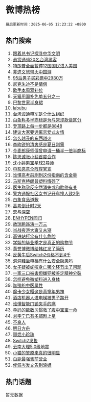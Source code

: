 # 微博热榜

`最后更新时间：2025-06-05 12:23:22 +0800`

## 热门搜索

1. [跟着总书记探寻中华文明](https://m.weibo.cn/search?containerid=100103type%3D1%26t%3D10%26q%3D%23%E8%B7%9F%E7%9D%80%E6%80%BB%E4%B9%A6%E8%AE%B0%E6%8E%A2%E5%AF%BB%E4%B8%AD%E5%8D%8E%E6%96%87%E6%98%8E%23&stream_entry_id=51&isnewpage=1&extparam=seat%3D1%26cate%3D10103%26pos%3D0%26filter_type%3Drealtimehot%26stream_entry_id%3D51%26c_type%3D51%26q%3D%2523%25E8%25B7%259F%25E7%259D%2580%25E6%2580%25BB%25E4%25B9%25A6%25E8%25AE%25B0%25E6%258E%25A2%25E5%25AF%25BB%25E4%25B8%25AD%25E5%258D%258E%25E6%2596%2587%25E6%2598%258E%2523%26dgr%3D0%26display_time%3D1749097400%26pre_seqid%3D174909740033300555104)
1. [悬赏通缉20名台湾黑客](https://m.weibo.cn/search?containerid=100103type%3D1%26t%3D10%26q%3D%23%E6%82%AC%E8%B5%8F%E9%80%9A%E7%BC%8920%E5%90%8D%E5%8F%B0%E6%B9%BE%E9%BB%91%E5%AE%A2%23&stream_entry_id=31&isnewpage=1&extparam=seat%3D1%26dgr%3D0%26filter_type%3Drealtimehot%26pos%3D0%26c_type%3D31%26flag%3D0%26cate%3D5001%26lcate%3D5001%26stream_entry_id%3D31%26band_rank%3D1%26q%3D%2523%25E6%2582%25AC%25E8%25B5%258F%25E9%2580%259A%25E7%25BC%258920%25E5%2590%258D%25E5%258F%25B0%25E6%25B9%25BE%25E9%25BB%2591%25E5%25AE%25A2%2523%26realpos%3D1%26display_time%3D1749097400%26pre_seqid%3D174909740033300555104)
1. [特朗普全面暂停12国国民进入美国](https://m.weibo.cn/search?containerid=100103type%3D1%26t%3D10%26q%3D%23%E7%89%B9%E6%9C%97%E6%99%AE%E5%85%A8%E9%9D%A2%E6%9A%82%E5%81%9C12%E5%9B%BD%E5%9B%BD%E6%B0%91%E8%BF%9B%E5%85%A5%E7%BE%8E%E5%9B%BD%23&stream_entry_id=31&isnewpage=1&extparam=seat%3D1%26dgr%3D0%26filter_type%3Drealtimehot%26pos%3D1%26c_type%3D31%26flag%3D2%26cate%3D5001%26lcate%3D5001%26stream_entry_id%3D31%26band_rank%3D2%26q%3D%2523%25E7%2589%25B9%25E6%259C%2597%25E6%2599%25AE%25E5%2585%25A8%25E9%259D%25A2%25E6%259A%2582%25E5%2581%259C12%25E5%259B%25BD%25E5%259B%25BD%25E6%25B0%2591%25E8%25BF%259B%25E5%2585%25A5%25E7%25BE%258E%25E5%259B%25BD%2523%26realpos%3D2%26display_time%3D1749097400%26pre_seqid%3D174909740033300555104)
1. [非遗文旅带火中国游](https://m.weibo.cn/search?containerid=100103type%3D1%26t%3D10%26q%3D%23%E9%9D%9E%E9%81%97%E6%96%87%E6%97%85%E5%B8%A6%E7%81%AB%E4%B8%AD%E5%9B%BD%E6%B8%B8%23&stream_entry_id=31&isnewpage=1&extparam=seat%3D1%26dgr%3D0%26filter_type%3Drealtimehot%26pos%3D2%26c_type%3D31%26flag%3D0%26cate%3D5001%26lcate%3D5001%26stream_entry_id%3D31%26band_rank%3D3%26q%3D%2523%25E9%259D%259E%25E9%2581%2597%25E6%2596%2587%25E6%2597%2585%25E5%25B8%25A6%25E7%2581%25AB%25E4%25B8%25AD%25E5%259B%25BD%25E6%25B8%25B8%2523%26realpos%3D3%26display_time%3D1749097400%26pre_seqid%3D174909740033300555104)
1. [95后男子买彩票中2930万](https://m.weibo.cn/search?containerid=100103type%3D1%26t%3D10%26q%3D%2395%E5%90%8E%E7%94%B7%E5%AD%90%E4%B9%B0%E5%BD%A9%E7%A5%A8%E4%B8%AD2930%E4%B8%87%23&stream_entry_id=31&isnewpage=1&extparam=seat%3D1%26dgr%3D0%26filter_type%3Drealtimehot%26pos%3D3%26c_type%3D31%26flag%3D2%26cate%3D5001%26lcate%3D5001%26stream_entry_id%3D31%26band_rank%3D4%26q%3D%252395%25E5%2590%258E%25E7%2594%25B7%25E5%25AD%2590%25E4%25B9%25B0%25E5%25BD%25A9%25E7%25A5%25A8%25E4%25B8%25AD2930%25E4%25B8%2587%2523%26realpos%3D4%26display_time%3D1749097400%26pre_seqid%3D174909740033300555104)
1. [尼克朱迪不是情侣](https://m.weibo.cn/search?containerid=100103type%3D1%26t%3D10%26q%3D%23%E5%B0%BC%E5%85%8B%E6%9C%B1%E8%BF%AA%E4%B8%8D%E6%98%AF%E6%83%85%E4%BE%A3%23&stream_entry_id=31&isnewpage=1&extparam=seat%3D1%26dgr%3D0%26filter_type%3Drealtimehot%26pos%3D4%26c_type%3D31%26flag%3D16%26cate%3D5001%26lcate%3D5001%26stream_entry_id%3D31%26band_rank%3D5%26q%3D%2523%25E5%25B0%25BC%25E5%2585%258B%25E6%259C%25B1%25E8%25BF%25AA%25E4%25B8%258D%25E6%2598%25AF%25E6%2583%2585%25E4%25BE%25A3%2523%26realpos%3D5%26display_time%3D1749097400%26pre_seqid%3D174909740033300555104)
1. [歌手本周双补位](https://m.weibo.cn/search?containerid=100103type%3D1%26t%3D10%26q%3D%23%E6%AD%8C%E6%89%8B%E6%9C%AC%E5%91%A8%E5%8F%8C%E8%A1%A5%E4%BD%8D%23&stream_entry_id=31&isnewpage=1&extparam=seat%3D1%26dgr%3D0%26filter_type%3Drealtimehot%26pos%3D5%26c_type%3D31%26flag%3D1%26cate%3D5001%26lcate%3D5001%26stream_entry_id%3D31%26band_rank%3D6%26q%3D%2523%25E6%25AD%258C%25E6%2589%258B%25E6%259C%25AC%25E5%2591%25A8%25E5%258F%258C%25E8%25A1%25A5%25E4%25BD%258D%2523%26realpos%3D6%26display_time%3D1749097400%26pre_seqid%3D174909740033300555104)
1. [天猫用国补免单五分之一](https://m.weibo.cn/search?containerid=100103type%3D1%26t%3D10%26q%3D%23%E5%A4%A9%E7%8C%AB%E7%94%A8%E5%9B%BD%E8%A1%A5%E5%85%8D%E5%8D%95%E4%BA%94%E5%88%86%E4%B9%8B%E4%B8%80%23&stream_entry_id=31&isnewpage=1&extparam=seat%3D1%26dgr%3D0%26adid%3D288803%26filter_type%3Drealtimehot%26band_rank%3D7%26c_type%3D31%26cate%3D5001%26lcate%3D5001%26pos%3D6%26stream_entry_id%3D31%26topic_ad%3D1%26q%3D%2523%25E5%25A4%25A9%25E7%258C%25AB%25E7%2594%25A8%25E5%259B%25BD%25E8%25A1%25A5%25E5%2585%258D%25E5%258D%2595%25E4%25BA%2594%25E5%2588%2586%25E4%25B9%258B%25E4%25B8%2580%2523%26is_ad_pos%3D1%26display_time%3D1749097400%26pre_seqid%3D174909740033300555104)
1. [巴黎世家半身裙](https://m.weibo.cn/search?containerid=100103type%3D1%26t%3D10%26q%3D%23%E5%B7%B4%E9%BB%8E%E4%B8%96%E5%AE%B6%E5%8D%8A%E8%BA%AB%E8%A3%99%23&stream_entry_id=31&isnewpage=1&extparam=seat%3D1%26dgr%3D0%26filter_type%3Drealtimehot%26pos%3D7%26c_type%3D31%26flag%3D1%26cate%3D5001%26lcate%3D5001%26stream_entry_id%3D31%26band_rank%3D7%26q%3D%2523%25E5%25B7%25B4%25E9%25BB%258E%25E4%25B8%2596%25E5%25AE%25B6%25E5%258D%258A%25E8%25BA%25AB%25E8%25A3%2599%2523%26realpos%3D7%26display_time%3D1749097400%26pre_seqid%3D174909740033300555104)
1. [labubu](https://m.weibo.cn/search?containerid=100103type%3D1%26t%3D10%26q%3Dlabubu&stream_entry_id=31&isnewpage=1&extparam=seat%3D1%26dgr%3D0%26filter_type%3Drealtimehot%26pos%3D8%26c_type%3D31%26flag%3D1%26cate%3D5001%26lcate%3D5001%26stream_entry_id%3D31%26band_rank%3D8%26q%3Dlabubu%26realpos%3D8%26display_time%3D1749097400%26pre_seqid%3D174909740033300555104)
1. [台湾资通电军是个什么组织](https://m.weibo.cn/search?containerid=100103type%3D1%26t%3D10%26q%3D%23%E5%8F%B0%E6%B9%BE%E8%B5%84%E9%80%9A%E7%94%B5%E5%86%9B%E6%98%AF%E4%B8%AA%E4%BB%80%E4%B9%88%E7%BB%84%E7%BB%87%23&stream_entry_id=31&isnewpage=1&extparam=seat%3D1%26dgr%3D0%26filter_type%3Drealtimehot%26pos%3D9%26c_type%3D31%26flag%3D0%26cate%3D5001%26lcate%3D5001%26stream_entry_id%3D31%26band_rank%3D9%26q%3D%2523%25E5%258F%25B0%25E6%25B9%25BE%25E8%25B5%2584%25E9%2580%259A%25E7%2594%25B5%25E5%2586%259B%25E6%2598%25AF%25E4%25B8%25AA%25E4%25BB%2580%25E4%25B9%2588%25E7%25BB%2584%25E7%25BB%2587%2523%26realpos%3D9%26display_time%3D1749097400%26pre_seqid%3D174909740033300555104)
1. [白象称多半商标是为与常规款做区分](https://m.weibo.cn/search?containerid=100103type%3D1%26t%3D10%26q%3D%23%E7%99%BD%E8%B1%A1%E7%A7%B0%E5%A4%9A%E5%8D%8A%E5%95%86%E6%A0%87%E6%98%AF%E4%B8%BA%E4%B8%8E%E5%B8%B8%E8%A7%84%E6%AC%BE%E5%81%9A%E5%8C%BA%E5%88%86%23&stream_entry_id=31&isnewpage=1&extparam=seat%3D1%26dgr%3D0%26filter_type%3Drealtimehot%26pos%3D10%26c_type%3D31%26flag%3D1%26cate%3D5001%26lcate%3D5001%26stream_entry_id%3D31%26band_rank%3D10%26q%3D%2523%25E7%2599%25BD%25E8%25B1%25A1%25E7%25A7%25B0%25E5%25A4%259A%25E5%258D%258A%25E5%2595%2586%25E6%25A0%2587%25E6%2598%25AF%25E4%25B8%25BA%25E4%25B8%258E%25E5%25B8%25B8%25E8%25A7%2584%25E6%25AC%25BE%25E5%2581%259A%25E5%258C%25BA%25E5%2588%2586%2523%26realpos%3D10%26display_time%3D1749097400%26pre_seqid%3D174909740033300555104)
1. [登顶路上每一步都是8848](https://m.weibo.cn/search?containerid=100103type%3D1%26t%3D10%26q%3D%23%E7%99%BB%E9%A1%B6%E8%B7%AF%E4%B8%8A%E6%AF%8F%E4%B8%80%E6%AD%A5%E9%83%BD%E6%98%AF8848%23&stream_entry_id=31&isnewpage=1&extparam=seat%3D1%26dgr%3D0%26filter_type%3Drealtimehot%26pos%3D11%26c_type%3D31%26flag%3D1%26cate%3D5001%26lcate%3D5001%26stream_entry_id%3D31%26band_rank%3D11%26q%3D%2523%25E7%2599%25BB%25E9%25A1%25B6%25E8%25B7%25AF%25E4%25B8%258A%25E6%25AF%258F%25E4%25B8%2580%25E6%25AD%25A5%25E9%2583%25BD%25E6%2598%25AF8848%2523%26realpos%3D11%26display_time%3D1749097400%26pre_seqid%3D174909740033300555104)
1. [建议大家要远离恋爱式友情](https://m.weibo.cn/search?containerid=100103type%3D1%26t%3D10%26q%3D%E5%BB%BA%E8%AE%AE%E5%A4%A7%E5%AE%B6%E8%A6%81%E8%BF%9C%E7%A6%BB%E6%81%8B%E7%88%B1%E5%BC%8F%E5%8F%8B%E6%83%85&stream_entry_id=31&isnewpage=1&extparam=seat%3D1%26dgr%3D0%26filter_type%3Drealtimehot%26pos%3D12%26c_type%3D31%26flag%3D1%26cate%3D5001%26lcate%3D5001%26stream_entry_id%3D31%26band_rank%3D12%26q%3D%25E5%25BB%25BA%25E8%25AE%25AE%25E5%25A4%25A7%25E5%25AE%25B6%25E8%25A6%2581%25E8%25BF%259C%25E7%25A6%25BB%25E6%2581%258B%25E7%2588%25B1%25E5%25BC%258F%25E5%258F%258B%25E6%2583%2585%26realpos%3D12%26display_time%3D1749097400%26pre_seqid%3D174909740033300555104)
1. [怎么越丑的东西越火](https://m.weibo.cn/search?containerid=100103type%3D1%26t%3D10%26q%3D%E6%80%8E%E4%B9%88%E8%B6%8A%E4%B8%91%E7%9A%84%E4%B8%9C%E8%A5%BF%E8%B6%8A%E7%81%AB&stream_entry_id=31&isnewpage=1&extparam=seat%3D1%26dgr%3D0%26filter_type%3Drealtimehot%26pos%3D13%26c_type%3D31%26flag%3D2%26cate%3D5001%26lcate%3D5001%26stream_entry_id%3D31%26band_rank%3D13%26q%3D%25E6%2580%258E%25E4%25B9%2588%25E8%25B6%258A%25E4%25B8%2591%25E7%259A%2584%25E4%25B8%259C%25E8%25A5%25BF%25E8%25B6%258A%25E7%2581%25AB%26realpos%3D13%26display_time%3D1749097400%26pre_seqid%3D174909740033300555104)
1. [李昀锐的清爽感是夏日刚需](https://m.weibo.cn/search?containerid=100103type%3D1%26t%3D10%26q%3D%23%E6%9D%8E%E6%98%80%E9%94%90%E7%9A%84%E6%B8%85%E7%88%BD%E6%84%9F%E6%98%AF%E5%A4%8F%E6%97%A5%E5%88%9A%E9%9C%80%23&stream_entry_id=31&isnewpage=1&extparam=seat%3D1%26dgr%3D0%26filter_type%3Drealtimehot%26pos%3D14%26c_type%3D31%26flag%3D1%26cate%3D5001%26lcate%3D5001%26stream_entry_id%3D31%26band_rank%3D14%26q%3D%2523%25E6%259D%258E%25E6%2598%2580%25E9%2594%2590%25E7%259A%2584%25E6%25B8%2585%25E7%2588%25BD%25E6%2584%259F%25E6%2598%25AF%25E5%25A4%258F%25E6%2597%25A5%25E5%2588%259A%25E9%259C%2580%2523%26realpos%3D14%26display_time%3D1749097400%26pre_seqid%3D174909740033300555104)
1. [今麦郎康师傅曾申请一桶半一倍半商标](https://m.weibo.cn/search?containerid=100103type%3D1%26t%3D10%26q%3D%23%E4%BB%8A%E9%BA%A6%E9%83%8E%E5%BA%B7%E5%B8%88%E5%82%85%E6%9B%BE%E7%94%B3%E8%AF%B7%E4%B8%80%E6%A1%B6%E5%8D%8A%E4%B8%80%E5%80%8D%E5%8D%8A%E5%95%86%E6%A0%87%23&stream_entry_id=31&isnewpage=1&extparam=seat%3D1%26dgr%3D0%26filter_type%3Drealtimehot%26pos%3D15%26c_type%3D31%26flag%3D1%26cate%3D5001%26lcate%3D5001%26stream_entry_id%3D31%26band_rank%3D15%26q%3D%2523%25E4%25BB%258A%25E9%25BA%25A6%25E9%2583%258E%25E5%25BA%25B7%25E5%25B8%2588%25E5%2582%2585%25E6%259B%25BE%25E7%2594%25B3%25E8%25AF%25B7%25E4%25B8%2580%25E6%25A1%25B6%25E5%258D%258A%25E4%25B8%2580%25E5%2580%258D%25E5%258D%258A%25E5%2595%2586%25E6%25A0%2587%2523%26realpos%3D15%26display_time%3D1749097400%26pre_seqid%3D174909740033300555104)
1. [陈思诚张小斐首度合作](https://m.weibo.cn/search?containerid=100103type%3D1%26t%3D10%26q%3D%E9%99%88%E6%80%9D%E8%AF%9A%E5%BC%A0%E5%B0%8F%E6%96%90%E9%A6%96%E5%BA%A6%E5%90%88%E4%BD%9C&stream_entry_id=31&isnewpage=1&extparam=seat%3D1%26dgr%3D0%26filter_type%3Drealtimehot%26pos%3D16%26c_type%3D31%26flag%3D1%26cate%3D5001%26lcate%3D5001%26stream_entry_id%3D31%26band_rank%3D16%26q%3D%25E9%2599%2588%25E6%2580%259D%25E8%25AF%259A%25E5%25BC%25A0%25E5%25B0%258F%25E6%2596%2590%25E9%25A6%2596%25E5%25BA%25A6%25E5%2590%2588%25E4%25BD%259C%26realpos%3D16%26display_time%3D1749097400%26pre_seqid%3D174909740033300555104)
1. [沈小婷男宝星球2导师](https://m.weibo.cn/search?containerid=100103type%3D1%26t%3D10%26q%3D%23%E6%B2%88%E5%B0%8F%E5%A9%B7%E7%94%B7%E5%AE%9D%E6%98%9F%E7%90%832%E5%AF%BC%E5%B8%88%23&stream_entry_id=31&isnewpage=1&extparam=seat%3D1%26dgr%3D0%26filter_type%3Drealtimehot%26pos%3D17%26c_type%3D31%26flag%3D1%26cate%3D5001%26lcate%3D5001%26stream_entry_id%3D31%26band_rank%3D17%26q%3D%2523%25E6%25B2%2588%25E5%25B0%258F%25E5%25A9%25B7%25E7%2594%25B7%25E5%25AE%259D%25E6%2598%259F%25E7%2590%25832%25E5%25AF%25BC%25E5%25B8%2588%2523%26realpos%3D17%26display_time%3D1749097400%26pre_seqid%3D174909740033300555104)
1. [电影恶意全阵容官宣](https://m.weibo.cn/search?containerid=100103type%3D1%26t%3D10%26q%3D%23%E7%94%B5%E5%BD%B1%E6%81%B6%E6%84%8F%E5%85%A8%E9%98%B5%E5%AE%B9%E5%AE%98%E5%AE%A3%23&stream_entry_id=31&isnewpage=1&extparam=seat%3D1%26dgr%3D0%26filter_type%3Drealtimehot%26pos%3D18%26c_type%3D31%26flag%3D0%26cate%3D5001%26lcate%3D5001%26stream_entry_id%3D31%26band_rank%3D18%26q%3D%2523%25E7%2594%25B5%25E5%25BD%25B1%25E6%2581%25B6%25E6%2584%258F%25E5%2585%25A8%25E9%2598%25B5%25E5%25AE%25B9%25E5%25AE%2598%25E5%25AE%25A3%2523%26realpos%3D18%26display_time%3D1749097400%26pre_seqid%3D174909740033300555104)
1. [谁懂高考前刷到这份指南的含金量](https://m.weibo.cn/search?containerid=100103type%3D1%26t%3D10%26q%3D%23%E8%B0%81%E6%87%82%E9%AB%98%E8%80%83%E5%89%8D%E5%88%B7%E5%88%B0%E8%BF%99%E4%BB%BD%E6%8C%87%E5%8D%97%E7%9A%84%E5%90%AB%E9%87%91%E9%87%8F%23&stream_entry_id=31&isnewpage=1&extparam=seat%3D1%26dgr%3D0%26filter_type%3Drealtimehot%26pos%3D19%26c_type%3D31%26flag%3D1%26cate%3D5001%26lcate%3D5001%26stream_entry_id%3D31%26band_rank%3D19%26q%3D%2523%25E8%25B0%2581%25E6%2587%2582%25E9%25AB%2598%25E8%2580%2583%25E5%2589%258D%25E5%2588%25B7%25E5%2588%25B0%25E8%25BF%2599%25E4%25BB%25BD%25E6%258C%2587%25E5%258D%2597%25E7%259A%2584%25E5%2590%25AB%25E9%2587%2591%25E9%2587%258F%2523%26realpos%3D19%26display_time%3D1749097400%26pre_seqid%3D174909740033300555104)
1. [马斯克特朗普塑料情碎了](https://m.weibo.cn/search?containerid=100103type%3D1%26t%3D10%26q%3D%23%E9%A9%AC%E6%96%AF%E5%85%8B%E7%89%B9%E6%9C%97%E6%99%AE%E5%A1%91%E6%96%99%E6%83%85%E7%A2%8E%E4%BA%86%23&stream_entry_id=31&isnewpage=1&extparam=seat%3D1%26dgr%3D0%26filter_type%3Drealtimehot%26pos%3D20%26c_type%3D31%26flag%3D1%26cate%3D5001%26lcate%3D5001%26stream_entry_id%3D31%26band_rank%3D20%26q%3D%2523%25E9%25A9%25AC%25E6%2596%25AF%25E5%2585%258B%25E7%2589%25B9%25E6%259C%2597%25E6%2599%25AE%25E5%25A1%2591%25E6%2596%2599%25E6%2583%2585%25E7%25A2%258E%25E4%25BA%2586%2523%26realpos%3D20%26display_time%3D1749097400%26pre_seqid%3D174909740033300555104)
1. [医生称孕反突然消失或和胎停有关](https://m.weibo.cn/search?containerid=100103type%3D1%26t%3D10%26q%3D%23%E5%8C%BB%E7%94%9F%E7%A7%B0%E5%AD%95%E5%8F%8D%E7%AA%81%E7%84%B6%E6%B6%88%E5%A4%B1%E6%88%96%E5%92%8C%E8%83%8E%E5%81%9C%E6%9C%89%E5%85%B3%23&stream_entry_id=31&isnewpage=1&extparam=seat%3D1%26dgr%3D0%26filter_type%3Drealtimehot%26pos%3D21%26c_type%3D31%26flag%3D1%26cate%3D5001%26lcate%3D5001%26stream_entry_id%3D31%26band_rank%3D21%26q%3D%2523%25E5%258C%25BB%25E7%2594%259F%25E7%25A7%25B0%25E5%25AD%2595%25E5%258F%258D%25E7%25AA%2581%25E7%2584%25B6%25E6%25B6%2588%25E5%25A4%25B1%25E6%2588%2596%25E5%2592%258C%25E8%2583%258E%25E5%2581%259C%25E6%259C%2589%25E5%2585%25B3%2523%26realpos%3D21%26display_time%3D1749097400%26pre_seqid%3D174909740033300555104)
1. [警方通报社区女书记开车撞人致2伤](https://m.weibo.cn/search?containerid=100103type%3D1%26t%3D10%26q%3D%23%E8%AD%A6%E6%96%B9%E9%80%9A%E6%8A%A5%E7%A4%BE%E5%8C%BA%E5%A5%B3%E4%B9%A6%E8%AE%B0%E5%BC%80%E8%BD%A6%E6%92%9E%E4%BA%BA%E8%87%B42%E4%BC%A4%23&stream_entry_id=31&isnewpage=1&extparam=seat%3D1%26dgr%3D0%26filter_type%3Drealtimehot%26pos%3D22%26c_type%3D31%26flag%3D1%26cate%3D5001%26lcate%3D5001%26stream_entry_id%3D31%26band_rank%3D22%26q%3D%2523%25E8%25AD%25A6%25E6%2596%25B9%25E9%2580%259A%25E6%258A%25A5%25E7%25A4%25BE%25E5%258C%25BA%25E5%25A5%25B3%25E4%25B9%25A6%25E8%25AE%25B0%25E5%25BC%2580%25E8%25BD%25A6%25E6%2592%259E%25E4%25BA%25BA%25E8%2587%25B42%25E4%25BC%25A4%2523%26realpos%3D22%26display_time%3D1749097400%26pre_seqid%3D174909740033300555104)
1. [白象食品道歉](https://m.weibo.cn/search?containerid=100103type%3D1%26t%3D10%26q%3D%23%E7%99%BD%E8%B1%A1%E9%A3%9F%E5%93%81%E9%81%93%E6%AD%89%23&stream_entry_id=31&isnewpage=1&extparam=seat%3D1%26dgr%3D0%26filter_type%3Drealtimehot%26pos%3D23%26c_type%3D31%26flag%3D2%26cate%3D5001%26lcate%3D5001%26stream_entry_id%3D31%26band_rank%3D23%26q%3D%2523%25E7%2599%25BD%25E8%25B1%25A1%25E9%25A3%259F%25E5%2593%2581%25E9%2581%2593%25E6%25AD%2589%2523%26realpos%3D23%26display_time%3D1749097400%26pre_seqid%3D174909740033300555104)
1. [高考倒计时2天](https://m.weibo.cn/search?containerid=100103type%3D1%26t%3D10%26q%3D%23%E9%AB%98%E8%80%83%E5%80%92%E8%AE%A1%E6%97%B62%E5%A4%A9%23&stream_entry_id=31&isnewpage=1&extparam=seat%3D1%26dgr%3D0%26filter_type%3Drealtimehot%26pos%3D24%26c_type%3D31%26flag%3D0%26cate%3D5001%26lcate%3D5001%26stream_entry_id%3D31%26band_rank%3D24%26q%3D%2523%25E9%25AB%2598%25E8%2580%2583%25E5%2580%2592%25E8%25AE%25A1%25E6%2597%25B62%25E5%25A4%25A9%2523%26realpos%3D24%26display_time%3D1749097400%26pre_seqid%3D174909740033300555104)
1. [恋与深空](https://m.weibo.cn/search?containerid=100103type%3D1%26t%3D10%26q%3D%23%E6%81%8B%E4%B8%8E%E6%B7%B1%E7%A9%BA%23&stream_entry_id=31&isnewpage=1&extparam=seat%3D1%26dgr%3D0%26filter_type%3Drealtimehot%26pos%3D25%26c_type%3D31%26flag%3D1%26cate%3D5001%26lcate%3D5001%26stream_entry_id%3D31%26band_rank%3D25%26q%3D%2523%25E6%2581%258B%25E4%25B8%258E%25E6%25B7%25B1%25E7%25A9%25BA%2523%26realpos%3D25%26display_time%3D1749097400%26pre_seqid%3D174909740033300555104)
1. [ENHYPEN回归](https://m.weibo.cn/search?containerid=100103type%3D1%26t%3D10%26q%3DENHYPEN%E5%9B%9E%E5%BD%92&stream_entry_id=31&isnewpage=1&extparam=seat%3D1%26dgr%3D0%26filter_type%3Drealtimehot%26pos%3D26%26c_type%3D31%26flag%3D1%26cate%3D5001%26lcate%3D5001%26stream_entry_id%3D31%26band_rank%3D26%26q%3DENHYPEN%25E5%259B%259E%25E5%25BD%2592%26realpos%3D26%26display_time%3D1749097400%26pre_seqid%3D174909740033300555104)
1. [敖瑞鹏饰演一万三](https://m.weibo.cn/search?containerid=100103type%3D1%26t%3D10%26q%3D%23%E6%95%96%E7%91%9E%E9%B9%8F%E9%A5%B0%E6%BC%94%E4%B8%80%E4%B8%87%E4%B8%89%23&stream_entry_id=31&isnewpage=1&extparam=seat%3D1%26dgr%3D0%26filter_type%3Drealtimehot%26pos%3D27%26c_type%3D31%26flag%3D1%26cate%3D5001%26lcate%3D5001%26stream_entry_id%3D31%26band_rank%3D27%26q%3D%2523%25E6%2595%2596%25E7%2591%259E%25E9%25B9%258F%25E9%25A5%25B0%25E6%25BC%2594%25E4%25B8%2580%25E4%25B8%2587%25E4%25B8%2589%2523%26realpos%3D27%26display_time%3D1749097400%26pre_seqid%3D174909740033300555104)
1. [肖战夜游大雍又未寝](https://m.weibo.cn/search?containerid=100103type%3D1%26t%3D10%26q%3D%23%E8%82%96%E6%88%98%E5%A4%9C%E6%B8%B8%E5%A4%A7%E9%9B%8D%E5%8F%88%E6%9C%AA%E5%AF%9D%23&stream_entry_id=31&isnewpage=1&extparam=seat%3D1%26dgr%3D0%26filter_type%3Drealtimehot%26pos%3D28%26c_type%3D31%26flag%3D1%26cate%3D5001%26lcate%3D5001%26stream_entry_id%3D31%26band_rank%3D28%26q%3D%2523%25E8%2582%2596%25E6%2588%2598%25E5%25A4%259C%25E6%25B8%25B8%25E5%25A4%25A7%25E9%259B%258D%25E5%258F%2588%25E6%259C%25AA%25E5%25AF%259D%2523%26realpos%3D28%26display_time%3D1749097400%26pre_seqid%3D174909740033300555104)
1. [高铁站打伞有什么危险](https://m.weibo.cn/search?containerid=100103type%3D1%26t%3D10%26q%3D%E9%AB%98%E9%93%81%E7%AB%99%E6%89%93%E4%BC%9E%E6%9C%89%E4%BB%80%E4%B9%88%E5%8D%B1%E9%99%A9&stream_entry_id=31&isnewpage=1&extparam=seat%3D1%26is_ai_ask%3D1%26filter_type%3Drealtimehot%26pos%3D29%26c_type%3D31%26flag%3D1%26cate%3D5001%26lcate%3D5001%26dgr%3D0%26stream_entry_id%3D31%26band_rank%3D29%26q%3D%25E9%25AB%2598%25E9%2593%2581%25E7%25AB%2599%25E6%2589%2593%25E4%25BC%259E%25E6%259C%2589%25E4%25BB%2580%25E4%25B9%2588%25E5%258D%25B1%25E9%2599%25A9%26realpos%3D29%26display_time%3D1749097400%26pre_seqid%3D174909740033300555104)
1. [学姐的毕业季才是真正的购物节](https://m.weibo.cn/search?containerid=100103type%3D1%26t%3D10%26q%3D%E5%AD%A6%E5%A7%90%E7%9A%84%E6%AF%95%E4%B8%9A%E5%AD%A3%E6%89%8D%E6%98%AF%E7%9C%9F%E6%AD%A3%E7%9A%84%E8%B4%AD%E7%89%A9%E8%8A%82&stream_entry_id=31&isnewpage=1&extparam=seat%3D1%26dgr%3D0%26filter_type%3Drealtimehot%26pos%3D30%26c_type%3D31%26flag%3D1%26cate%3D5001%26lcate%3D5001%26stream_entry_id%3D31%26band_rank%3D30%26q%3D%25E5%25AD%25A6%25E5%25A7%2590%25E7%259A%2584%25E6%25AF%2595%25E4%25B8%259A%25E5%25AD%25A3%25E6%2589%258D%25E6%2598%25AF%25E7%259C%259F%25E6%25AD%25A3%25E7%259A%2584%25E8%25B4%25AD%25E7%2589%25A9%25E8%258A%2582%26realpos%3D30%26display_time%3D1749097400%26pre_seqid%3D174909740033300555104)
1. [黄誉博微博给韩红发了简历](https://m.weibo.cn/search?containerid=100103type%3D1%26t%3D10%26q%3D%E9%BB%84%E8%AA%89%E5%8D%9A%E5%BE%AE%E5%8D%9A%E7%BB%99%E9%9F%A9%E7%BA%A2%E5%8F%91%E4%BA%86%E7%AE%80%E5%8E%86&stream_entry_id=31&isnewpage=1&extparam=seat%3D1%26dgr%3D0%26filter_type%3Drealtimehot%26pos%3D31%26c_type%3D31%26flag%3D1%26cate%3D5001%26lcate%3D5001%26stream_entry_id%3D31%26band_rank%3D31%26q%3D%25E9%25BB%2584%25E8%25AA%2589%25E5%258D%259A%25E5%25BE%25AE%25E5%258D%259A%25E7%25BB%2599%25E9%259F%25A9%25E7%25BA%25A2%25E5%258F%2591%25E4%25BA%2586%25E7%25AE%2580%25E5%258E%2586%26realpos%3D31%26display_time%3D1749097400%26pre_seqid%3D174909740033300555104)
1. [反黄牛后Switch2价格不到4千](https://m.weibo.cn/search?containerid=100103type%3D1%26t%3D10%26q%3D%23%E5%8F%8D%E9%BB%84%E7%89%9B%E5%90%8ESwitch2%E4%BB%B7%E6%A0%BC%E4%B8%8D%E5%88%B04%E5%8D%83%23&stream_entry_id=31&isnewpage=1&extparam=seat%3D1%26dgr%3D0%26filter_type%3Drealtimehot%26pos%3D32%26c_type%3D31%26flag%3D1%26cate%3D5001%26lcate%3D5001%26stream_entry_id%3D31%26band_rank%3D32%26q%3D%2523%25E5%258F%258D%25E9%25BB%2584%25E7%2589%259B%25E5%2590%258ESwitch2%25E4%25BB%25B7%25E6%25A0%25BC%25E4%25B8%258D%25E5%2588%25B04%25E5%258D%2583%2523%26realpos%3D32%26display_time%3D1749097400%26pre_seqid%3D174909740033300555104)
1. [洞洞鞋坐电梯有什么安全隐患吗](https://m.weibo.cn/search?containerid=100103type%3D1%26t%3D10%26q%3D%E6%B4%9E%E6%B4%9E%E9%9E%8B%E5%9D%90%E7%94%B5%E6%A2%AF%E6%9C%89%E4%BB%80%E4%B9%88%E5%AE%89%E5%85%A8%E9%9A%90%E6%82%A3%E5%90%97&stream_entry_id=31&isnewpage=1&extparam=seat%3D1%26is_ai_ask%3D1%26filter_type%3Drealtimehot%26pos%3D33%26c_type%3D31%26flag%3D1%26cate%3D5001%26lcate%3D5001%26dgr%3D0%26stream_entry_id%3D31%26band_rank%3D33%26q%3D%25E6%25B4%259E%25E6%25B4%259E%25E9%259E%258B%25E5%259D%2590%25E7%2594%25B5%25E6%25A2%25AF%25E6%259C%2589%25E4%25BB%2580%25E4%25B9%2588%25E5%25AE%2589%25E5%2585%25A8%25E9%259A%2590%25E6%2582%25A3%25E5%2590%2597%26realpos%3D33%26display_time%3D1749097400%26pre_seqid%3D174909740033300555104)
1. [女子疑被蛇咬身亡哪个环节出了问题](https://m.weibo.cn/search?containerid=100103type%3D1%26t%3D10%26q%3D%23%E5%A5%B3%E5%AD%90%E7%96%91%E8%A2%AB%E8%9B%87%E5%92%AC%E8%BA%AB%E4%BA%A1%E5%93%AA%E4%B8%AA%E7%8E%AF%E8%8A%82%E5%87%BA%E4%BA%86%E9%97%AE%E9%A2%98%23&stream_entry_id=31&isnewpage=1&extparam=seat%3D1%26dgr%3D0%26filter_type%3Drealtimehot%26pos%3D34%26c_type%3D31%26flag%3D0%26cate%3D5001%26lcate%3D5001%26stream_entry_id%3D31%26band_rank%3D34%26q%3D%2523%25E5%25A5%25B3%25E5%25AD%2590%25E7%2596%2591%25E8%25A2%25AB%25E8%259B%2587%25E5%2592%25AC%25E8%25BA%25AB%25E4%25BA%25A1%25E5%2593%25AA%25E4%25B8%25AA%25E7%258E%25AF%25E8%258A%2582%25E5%2587%25BA%25E4%25BA%2586%25E9%2597%25AE%25E9%25A2%2598%2523%26realpos%3D34%26display_time%3D1749097400%26pre_seqid%3D174909740033300555104)
1. [一家三口被害但嫌犯被鉴定精神分裂](https://m.weibo.cn/search?containerid=100103type%3D1%26t%3D10%26q%3D%23%E4%B8%80%E5%AE%B6%E4%B8%89%E5%8F%A3%E8%A2%AB%E5%AE%B3%E4%BD%86%E5%AB%8C%E7%8A%AF%E8%A2%AB%E9%89%B4%E5%AE%9A%E7%B2%BE%E7%A5%9E%E5%88%86%E8%A3%82%23&stream_entry_id=31&isnewpage=1&extparam=seat%3D1%26dgr%3D0%26filter_type%3Drealtimehot%26pos%3D35%26c_type%3D31%26flag%3D1%26cate%3D5001%26lcate%3D5001%26stream_entry_id%3D31%26band_rank%3D35%26q%3D%2523%25E4%25B8%2580%25E5%25AE%25B6%25E4%25B8%2589%25E5%258F%25A3%25E8%25A2%25AB%25E5%25AE%25B3%25E4%25BD%2586%25E5%25AB%258C%25E7%258A%25AF%25E8%25A2%25AB%25E9%2589%25B4%25E5%25AE%259A%25E7%25B2%25BE%25E7%25A5%259E%25E5%2588%2586%25E8%25A3%2582%2523%26realpos%3D35%26display_time%3D1749097400%26pre_seqid%3D174909740033300555104)
1. [怎样避免微塑料进入身体](https://m.weibo.cn/search?containerid=100103type%3D1%26t%3D10%26q%3D%E6%80%8E%E6%A0%B7%E9%81%BF%E5%85%8D%E5%BE%AE%E5%A1%91%E6%96%99%E8%BF%9B%E5%85%A5%E8%BA%AB%E4%BD%93&stream_entry_id=31&isnewpage=1&extparam=seat%3D1%26is_ai_ask%3D1%26filter_type%3Drealtimehot%26pos%3D36%26c_type%3D31%26flag%3D1%26cate%3D5001%26lcate%3D5001%26dgr%3D0%26stream_entry_id%3D31%26band_rank%3D36%26q%3D%25E6%2580%258E%25E6%25A0%25B7%25E9%2581%25BF%25E5%2585%258D%25E5%25BE%25AE%25E5%25A1%2591%25E6%2596%2599%25E8%25BF%259B%25E5%2585%25A5%25E8%25BA%25AB%25E4%25BD%2593%26realpos%3D36%26display_time%3D1749097400%26pre_seqid%3D174909740033300555104)
1. [咖啡的中医属性](https://m.weibo.cn/search?containerid=100103type%3D1%26t%3D10%26q%3D%E5%92%96%E5%95%A1%E7%9A%84%E4%B8%AD%E5%8C%BB%E5%B1%9E%E6%80%A7&stream_entry_id=31&isnewpage=1&extparam=seat%3D1%26dgr%3D0%26filter_type%3Drealtimehot%26pos%3D37%26c_type%3D31%26flag%3D1%26cate%3D5001%26lcate%3D5001%26stream_entry_id%3D31%26band_rank%3D37%26q%3D%25E5%2592%2596%25E5%2595%25A1%25E7%259A%2584%25E4%25B8%25AD%25E5%258C%25BB%25E5%25B1%259E%25E6%2580%25A7%26realpos%3D37%26display_time%3D1749097400%26pre_seqid%3D174909740033300555104)
1. [魔卡少女樱这是真童年男神](https://m.weibo.cn/search?containerid=100103type%3D1%26t%3D10%26q%3D%E9%AD%94%E5%8D%A1%E5%B0%91%E5%A5%B3%E6%A8%B1%E8%BF%99%E6%98%AF%E7%9C%9F%E7%AB%A5%E5%B9%B4%E7%94%B7%E7%A5%9E&stream_entry_id=31&isnewpage=1&extparam=seat%3D1%26dgr%3D0%26filter_type%3Drealtimehot%26pos%3D38%26c_type%3D31%26flag%3D1%26cate%3D5001%26lcate%3D5001%26stream_entry_id%3D31%26band_rank%3D38%26q%3D%25E9%25AD%2594%25E5%258D%25A1%25E5%25B0%2591%25E5%25A5%25B3%25E6%25A8%25B1%25E8%25BF%2599%25E6%2598%25AF%25E7%259C%259F%25E7%25AB%25A5%25E5%25B9%25B4%25E7%2594%25B7%25E7%25A5%259E%26realpos%3D38%26display_time%3D1749097400%26pre_seqid%3D174909740033300555104)
1. [酒店机器人进电梯被男子踹开](https://m.weibo.cn/search?containerid=100103type%3D1%26t%3D10%26q%3D%E9%85%92%E5%BA%97%E6%9C%BA%E5%99%A8%E4%BA%BA%E8%BF%9B%E7%94%B5%E6%A2%AF%E8%A2%AB%E7%94%B7%E5%AD%90%E8%B8%B9%E5%BC%80&stream_entry_id=31&isnewpage=1&extparam=seat%3D1%26dgr%3D0%26filter_type%3Drealtimehot%26pos%3D39%26c_type%3D31%26flag%3D1%26cate%3D5001%26lcate%3D5001%26stream_entry_id%3D31%26band_rank%3D39%26q%3D%25E9%2585%2592%25E5%25BA%2597%25E6%259C%25BA%25E5%2599%25A8%25E4%25BA%25BA%25E8%25BF%259B%25E7%2594%25B5%25E6%25A2%25AF%25E8%25A2%25AB%25E7%2594%25B7%25E5%25AD%2590%25E8%25B8%25B9%25E5%25BC%2580%26realpos%3D39%26display_time%3D1749097400%26pre_seqid%3D174909740033300555104)
1. [谁懂智能门锁夹手的痛](https://m.weibo.cn/search?containerid=100103type%3D1%26t%3D10%26q%3D%23%E8%B0%81%E6%87%82%E6%99%BA%E8%83%BD%E9%97%A8%E9%94%81%E5%A4%B9%E6%89%8B%E7%9A%84%E7%97%9B%23&stream_entry_id=31&isnewpage=1&extparam=seat%3D1%26dgr%3D0%26adid%3D288840%26filter_type%3Drealtimehot%26pos%3D40%26c_type%3D31%26flag%3D1%26cate%3D5001%26lcate%3D5001%26stream_entry_id%3D31%26band_rank%3D40%26q%3D%2523%25E8%25B0%2581%25E6%2587%2582%25E6%2599%25BA%25E8%2583%25BD%25E9%2597%25A8%25E9%2594%2581%25E5%25A4%25B9%25E6%2589%258B%25E7%259A%2584%25E7%2597%259B%2523%26realpos%3D40%26display_time%3D1749097400%26pre_seqid%3D174909740033300555104)
1. [孕妈的数数习惯救了腹中宝宝一命](https://m.weibo.cn/search?containerid=100103type%3D1%26t%3D10%26q%3D%23%E5%AD%95%E5%A6%88%E7%9A%84%E6%95%B0%E6%95%B0%E4%B9%A0%E6%83%AF%E6%95%91%E4%BA%86%E8%85%B9%E4%B8%AD%E5%AE%9D%E5%AE%9D%E4%B8%80%E5%91%BD%23&stream_entry_id=31&isnewpage=1&extparam=seat%3D1%26dgr%3D0%26filter_type%3Drealtimehot%26pos%3D41%26c_type%3D31%26flag%3D0%26cate%3D5001%26lcate%3D5001%26stream_entry_id%3D31%26band_rank%3D41%26q%3D%2523%25E5%25AD%2595%25E5%25A6%2588%25E7%259A%2584%25E6%2595%25B0%25E6%2595%25B0%25E4%25B9%25A0%25E6%2583%25AF%25E6%2595%2591%25E4%25BA%2586%25E8%2585%25B9%25E4%25B8%25AD%25E5%25AE%259D%25E5%25AE%259D%25E4%25B8%2580%25E5%2591%25BD%2523%26realpos%3D41%26display_time%3D1749097400%26pre_seqid%3D174909740033300555104)
1. [刘宇宁已有多部剧上星](https://m.weibo.cn/search?containerid=100103type%3D1%26t%3D10%26q%3D%23%E5%88%98%E5%AE%87%E5%AE%81%E5%B7%B2%E6%9C%89%E5%A4%9A%E9%83%A8%E5%89%A7%E4%B8%8A%E6%98%9F%23&stream_entry_id=31&isnewpage=1&extparam=seat%3D1%26dgr%3D0%26filter_type%3Drealtimehot%26pos%3D42%26c_type%3D31%26flag%3D1%26cate%3D5001%26lcate%3D5001%26stream_entry_id%3D31%26band_rank%3D42%26q%3D%2523%25E5%2588%2598%25E5%25AE%2587%25E5%25AE%2581%25E5%25B7%25B2%25E6%259C%2589%25E5%25A4%259A%25E9%2583%25A8%25E5%2589%25A7%25E4%25B8%258A%25E6%2598%259F%2523%26realpos%3D42%26display_time%3D1749097400%26pre_seqid%3D174909740033300555104)
1. [不良人](https://m.weibo.cn/search?containerid=100103type%3D1%26t%3D10%26q%3D%E4%B8%8D%E8%89%AF%E4%BA%BA&stream_entry_id=31&isnewpage=1&extparam=seat%3D1%26dgr%3D0%26filter_type%3Drealtimehot%26pos%3D43%26c_type%3D31%26flag%3D0%26cate%3D5001%26lcate%3D5001%26stream_entry_id%3D31%26band_rank%3D43%26q%3D%25E4%25B8%258D%25E8%2589%25AF%25E4%25BA%25BA%26realpos%3D43%26display_time%3D1749097400%26pre_seqid%3D174909740033300555104)
1. [明日方舟](https://m.weibo.cn/search?containerid=100103type%3D1%26t%3D10%26q%3D%E6%98%8E%E6%97%A5%E6%96%B9%E8%88%9F&stream_entry_id=31&isnewpage=1&extparam=seat%3D1%26dgr%3D0%26filter_type%3Drealtimehot%26pos%3D44%26c_type%3D31%26flag%3D1%26cate%3D5001%26lcate%3D5001%26stream_entry_id%3D31%26band_rank%3D44%26q%3D%25E6%2598%258E%25E6%2597%25A5%25E6%2596%25B9%25E8%2588%259F%26realpos%3D44%26display_time%3D1749097400%26pre_seqid%3D174909740033300555104)
1. [祁煜小珍珠](https://m.weibo.cn/search?containerid=100103type%3D1%26t%3D10%26q%3D%E7%A5%81%E7%85%9C%E5%B0%8F%E7%8F%8D%E7%8F%A0&stream_entry_id=31&isnewpage=1&extparam=seat%3D1%26dgr%3D0%26filter_type%3Drealtimehot%26pos%3D45%26c_type%3D31%26flag%3D1%26cate%3D5001%26lcate%3D5001%26stream_entry_id%3D31%26band_rank%3D45%26q%3D%25E7%25A5%2581%25E7%2585%259C%25E5%25B0%258F%25E7%258F%258D%25E7%258F%25A0%26realpos%3D45%26display_time%3D1749097400%26pre_seqid%3D174909740033300555104)
1. [Switch2发售](https://m.weibo.cn/search?containerid=100103type%3D1%26t%3D10%26q%3D%23Switch2%E5%8F%91%E5%94%AE%23&stream_entry_id=31&isnewpage=1&extparam=seat%3D1%26dgr%3D0%26filter_type%3Drealtimehot%26pos%3D46%26c_type%3D31%26flag%3D1%26cate%3D5001%26lcate%3D5001%26stream_entry_id%3D31%26band_rank%3D46%26q%3D%2523Switch2%25E5%258F%2591%25E5%2594%25AE%2523%26realpos%3D46%26display_time%3D1749097400%26pre_seqid%3D174909740033300555104)
1. [云南大理5.0级地震](https://m.weibo.cn/search?containerid=100103type%3D1%26t%3D10%26q%3D%23%E4%BA%91%E5%8D%97%E5%A4%A7%E7%90%865.0%E7%BA%A7%E5%9C%B0%E9%9C%87%23&stream_entry_id=31&isnewpage=1&extparam=seat%3D1%26dgr%3D0%26filter_type%3Drealtimehot%26pos%3D47%26c_type%3D31%26flag%3D0%26cate%3D5001%26lcate%3D5001%26stream_entry_id%3D31%26band_rank%3D47%26q%3D%2523%25E4%25BA%2591%25E5%258D%2597%25E5%25A4%25A7%25E7%2590%25865.0%25E7%25BA%25A7%25E5%259C%25B0%25E9%259C%2587%2523%26realpos%3D47%26display_time%3D1749097400%26pre_seqid%3D174909740033300555104)
1. [小猫的笨原来真的很明显](https://m.weibo.cn/search?containerid=100103type%3D1%26t%3D10%26q%3D%23%E5%B0%8F%E7%8C%AB%E7%9A%84%E7%AC%A8%E5%8E%9F%E6%9D%A5%E7%9C%9F%E7%9A%84%E5%BE%88%E6%98%8E%E6%98%BE%23&stream_entry_id=31&isnewpage=1&extparam=seat%3D1%26dgr%3D0%26filter_type%3Drealtimehot%26pos%3D48%26c_type%3D31%26flag%3D1%26cate%3D5001%26lcate%3D5001%26stream_entry_id%3D31%26band_rank%3D48%26q%3D%2523%25E5%25B0%258F%25E7%258C%25AB%25E7%259A%2584%25E7%25AC%25A8%25E5%258E%259F%25E6%259D%25A5%25E7%259C%259F%25E7%259A%2584%25E5%25BE%2588%25E6%2598%258E%25E6%2598%25BE%2523%26realpos%3D48%26display_time%3D1749097400%26pre_seqid%3D174909740033300555104)
1. [白鹿最强售前营业](https://m.weibo.cn/search?containerid=100103type%3D1%26t%3D10%26q%3D%E7%99%BD%E9%B9%BF%E6%9C%80%E5%BC%BA%E5%94%AE%E5%89%8D%E8%90%A5%E4%B8%9A&stream_entry_id=31&isnewpage=1&extparam=seat%3D1%26dgr%3D0%26filter_type%3Drealtimehot%26pos%3D49%26c_type%3D31%26flag%3D1%26cate%3D5001%26lcate%3D5001%26stream_entry_id%3D31%26band_rank%3D49%26q%3D%25E7%2599%25BD%25E9%25B9%25BF%25E6%259C%2580%25E5%25BC%25BA%25E5%2594%25AE%25E5%2589%258D%25E8%2590%25A5%25E4%25B8%259A%26realpos%3D49%26display_time%3D1749097400%26pre_seqid%3D174909740033300555104)
1. [侯佩岑发文告别浪姐](https://m.weibo.cn/search?containerid=100103type%3D1%26t%3D10%26q%3D%23%E4%BE%AF%E4%BD%A9%E5%B2%91%E5%8F%91%E6%96%87%E5%91%8A%E5%88%AB%E6%B5%AA%E5%A7%90%23&stream_entry_id=31&isnewpage=1&extparam=seat%3D1%26dgr%3D0%26filter_type%3Drealtimehot%26pos%3D50%26c_type%3D31%26flag%3D0%26cate%3D5001%26lcate%3D5001%26stream_entry_id%3D31%26band_rank%3D50%26q%3D%2523%25E4%25BE%25AF%25E4%25BD%25A9%25E5%25B2%2591%25E5%258F%2591%25E6%2596%2587%25E5%2591%258A%25E5%2588%25AB%25E6%25B5%25AA%25E5%25A7%2590%2523%26realpos%3D50%26display_time%3D1749097400%26pre_seqid%3D174909740033300555104)

## 热门话题

暂无数据
